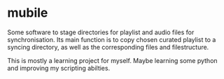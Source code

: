 
# mubile

Some software to stage directories for playlist and audio files for synchronisation.
Its main function is to copy chosen curated playlist to a syncing directory, as well as the corresponding files and filestructure.

This is mostly a learning project for myself. Maybe learning some python and improving my scripting abilties.
